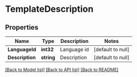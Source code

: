 # TemplateDescription

## Properties
Name | Type | Description | Notes
------------ | ------------- | ------------- | -------------
**LanguageId** | **int32** | Language id | [default to null]
**Description** | **string** | Description | [default to null]

[[Back to Model list]](../README.md#documentation-for-models) [[Back to API list]](../README.md#documentation-for-api-endpoints) [[Back to README]](../README.md)


